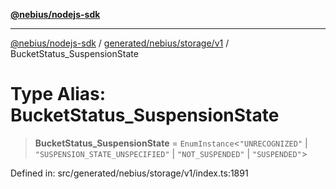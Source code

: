 [**@nebius/nodejs-sdk**](../../../../../README.md)

***

[@nebius/nodejs-sdk](../../../../../README.md) / [generated/nebius/storage/v1](../README.md) / BucketStatus\_SuspensionState

# Type Alias: BucketStatus\_SuspensionState

> **BucketStatus\_SuspensionState** = `EnumInstance`\<`"UNRECOGNIZED"` \| `"SUSPENSION_STATE_UNSPECIFIED"` \| `"NOT_SUSPENDED"` \| `"SUSPENDED"`\>

Defined in: src/generated/nebius/storage/v1/index.ts:1891
